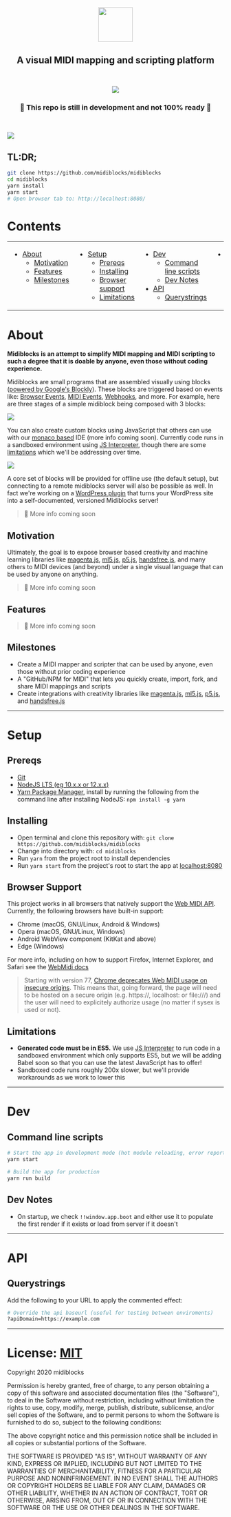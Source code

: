 <div align="center">
  <h1><a href="https://midiblocks.com"><img height=80 src="https://midiblocks.com/wp-content/uploads/2020/09/midiblocks-colorized-light.png"></a></h1>
  <h2>A visual MIDI mapping and scripting platform</h2>
  <br>
  <p><a href="https://github.com/google/blockly"><img src="https://tinyurl.com/built-on-blockly"></a></p>
  <h3>🚧 This repo is still in development and not 100% ready 🚧</h3>
</div>

<br>

<!-- ![](https://midiblocks.com/wp-content/uploads/2020/09/latest-screenshot-scaled.jpg) -->
![](https://i.imgur.com/0a0U1HK.png)

## TL:DR;
```bash
git clone https://github.com/midiblocks/midiblocks
cd midiblocks
yarn install
yarn start
# Open browser tab to: http://localhost:8080/
```



# Contents
<table>
  <tr>
    <td style="vertical-align: top">
      <ul>
        <li>
          <a href="#about">About</a>
          <ul>
            <li><a href="#motivation">Motivation</a></li>
            <li><a href="#features">Features</a></li>
            <li><a href="#milestones">Milestones</a></li>
          </ul>
        </li>
      </ul>
    </td>
    <td style="vertical-align: top">
      <ul>
        <li>
          <a href="#setup">Setup</a>
          <ul>
            <li><a href="#prereqs">Prereqs</a></li>
            <li><a href="#installing">Installing</a></li>
            <li><a href="#browser-support">Browser support</a></li>
            <li><a href="#limitations">Limitations</a></li>
          </ul>
        </li>
      </ul>
    </td>
    <td style="vertical-align: top">
      <ul>
        <li>
          <a href="#dev">Dev</a>
          <ul>
            <li><a href="#command-line-scripts">Command line scripts</a></li>
            <li><a href="#dev-notes">Dev Notes</a></li>
          </ul>
        </li>
        <li>
          <a href="#api">API</a>
          <ul>
            <li><a href="#querystrings">Querystrings</a></li>
          </ul>
        </li>
      </ul>
    </td>
    <td style="vertical-align: top">
      <ul>
        <li>
          <a href="#license">License</a>
        </li>
      </ul>
    </td>
  </tr>
</table>



# About

**Midiblocks is an attempt to simplify MIDI mapping and MIDI scripting to such a degree that it is doable by anyone, even those without coding experience.**

Midiblocks are small programs that are assembled visually using blocks ([powered by Google's Blockly](https://developers.google.com/blockly)). These blocks are triggered based on events like: [Browser Events](https://developer.mozilla.org/en-US/docs/Web/Events), [MIDI Events](https://webmidijs.org/docs/v2.5.1/classes/Input.html#events), [Webhooks](https://zapier.com/blog/what-are-webhooks/), and more. For example, here are three stages of a simple midiblock being composed with 3 blocks:

<!-- @todo Create GIF -->
![](https://i.imgur.com/0a0U1HK.png)

You can also create custom blocks using JavaScript that others can use with our [monaco based](https://microsoft.github.io/monaco-editor/) IDE (more info coming soon). Currently code runs in a sandboxed environment using [JS Interpreter](https://github.com/NeilFraser/JS-Interpreter), though there are some [limitations](#limitations) which we'll be addressing over time.

![](https://i.imgur.com/iR58fER.jpg)

A core set of blocks will be provided for offline use (the default setup), but connecting to a remote midiblocks server will also be possible as well. In fact we're working on a [WordPress plugin](https://github.com/MIDIBlocks/midiblocks-wordpress-server) that turns your WordPress site into a self-documented, versioned Midiblocks server!

> 🚧 More info coming soon

## Motivation

Ultimately, the goal is to expose browser based creativity and machine learning libraries like [magenta.js](https://magenta.tensorflow.org/), [ml5.js](https://ml5js.org/), [p5.js](https://p5js.org/), [handsfree.js](https://github.com/handsfreejs/handsfree), and many others to MIDI devices (and beyond) under a single visual language that can be used by anyone on anything.

> 🚧 More info coming soon

## Features

> 🚧 More info coming soon

## Milestones
- Create a MIDI mapper and scripter that can be used by anyone, even those without prior coding experience
- A "GitHub/NPM for MIDI" that lets you quickly create, import, fork, and share MIDI mappings and scripts
- Create integrations with creativity libraries like [magenta.js](https://magenta.tensorflow.org/), [ml5.js](https://ml5js.org/), [p5.js](https://p5js.org/), and [handsfree.js](https://github.com/handsfreejs/handsfree)



-------------------------------------------------------------------------------



# Setup
## Prereqs
- [Git](https://git-scm.com/downloads)
- [NodeJS LTS (eg 10.x.x or 12.x.x)](https://nodejs.org/en/)
- [Yarn Package Manager](https://yarnpkg.com/), install by running the following from the command line after installing NodeJS: `npm install -g yarn`

## Installing
- Open terminal and clone this repository with: `git clone https://github.com/midiblocks/midiblocks`
- Change into directory with: `cd midiblocks`
- Run `yarn` from the project root to install dependencies
- Run `yarn start` from the project's root to start the app at [localhost:8080](http://localhost:8080)


## Browser Support
This project works in all browsers that natively support the [Web MIDI API](https://webaudio.github.io/web-midi-api/). Currently, the following browsers have built-in support:

- Chrome (macOS, GNU/Linux, Android & Windows)
- Opera (macOS, GNU/Linux, Windows)
- Android WebView component (KitKat and above)
- Edge (Windows)

For more info, including on how to support Firefox, Internet Explorer, and Safari see the [WebMidi docs](https://github.com/djipco/webmidi#browser-support)

> Starting with version 77, [Chrome deprecates Web MIDI usage on insecure origins](https://www.chromestatus.com/feature/5138066234671104). This means that, going forward, the page will need to be hosted on a secure origin (e.g. https://, localhost: or file:///) and the user will need to explicitely authorize usage (no matter if sysex is used or not).



## Limitations

- **Generated code must be in ES5.** We use [JS Interpreter](https://github.com/NeilFraser/JS-Interpreter) to run code in a sandboxed environment which only supports ES5, but we will be adding Babel soon so that you can use the latest JavaScript has to offer!
- Sandboxed code runs roughly 200x slower, but we'll provide workarounds as we work to lower this



-------------------------------------------------------------------------------



# Dev


## Command line scripts
```bash
# Start the app in development mode (hot module reloading, error reporting, etc.)
yarn start

# Build the app for production
yarn run build
```

## Dev Notes
- On startup, we check `!!window.app.boot` and either use it to populate the first render if it exists or load from server if it doesn't



-------------------------------------------------------------------------------



# API

## Querystrings

Add the following to your URL to apply the commented effect:

```bash
# Override the api baseurl (useful for testing between enviroments)
?apiDomain=https://example.com
```



-------------------------------------------------------------------------------



# License: [MIT](https://opensource.org/licenses/MIT)

Copyright 2020 midiblocks

Permission is hereby granted, free of charge, to any person obtaining a copy of this software and associated documentation files (the "Software"), to deal in the Software without restriction, including without limitation the rights to use, copy, modify, merge, publish, distribute, sublicense, and/or sell copies of the Software, and to permit persons to whom the Software is furnished to do so, subject to the following conditions:

The above copyright notice and this permission notice shall be included in all copies or substantial portions of the Software.

THE SOFTWARE IS PROVIDED "AS IS", WITHOUT WARRANTY OF ANY KIND, EXPRESS OR IMPLIED, INCLUDING BUT NOT LIMITED TO THE WARRANTIES OF MERCHANTABILITY, FITNESS FOR A PARTICULAR PURPOSE AND NONINFRINGEMENT. IN NO EVENT SHALL THE AUTHORS OR COPYRIGHT HOLDERS BE LIABLE FOR ANY CLAIM, DAMAGES OR OTHER LIABILITY, WHETHER IN AN ACTION OF CONTRACT, TORT OR OTHERWISE, ARISING FROM, OUT OF OR IN CONNECTION WITH THE SOFTWARE OR THE USE OR OTHER DEALINGS IN THE SOFTWARE.